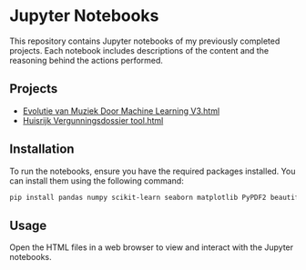 # Jupyter Notebooks

This repository contains Jupyter notebooks of my previously completed projects. Each notebook includes descriptions of the content and the reasoning behind the actions performed.

## Projects

- [Evolutie van Muziek Door Machine Learning V3.html](Evolutie%20van%20Muziek%20Door%20Machine%20Learning%20V3.html)
- [Huisrijk Vergunningsdossier tool.html](Huisrijk%20Vergunningsdossier%20tool.html)

## Installation

To run the notebooks, ensure you have the required packages installed. You can install them using the following command:

```sh
pip install pandas numpy scikit-learn seaborn matplotlib PyPDF2 beautifulsoup4 spacy
```

## Usage

Open the HTML files in a web browser to view and interact with the Jupyter notebooks.